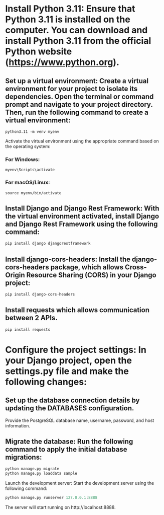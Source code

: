# Install Python 3.11: Ensure that Python 3.11 is installed on the computer. You can download and install Python 3.11 from the official Python website (https://www.python.org).

## Set up a virtual environment: Create a virtual environment for your project to isolate its dependencies. Open the terminal or command prompt and navigate to your project directory. Then, run the following command to create a virtual environment:

```
python3.11 -m venv myenv
```
Activate the virtual environment using the appropriate command based on the operating system:

### For Windows:

```
myenv\Scripts\activate
```
### For macOS/Linux:

```
source myenv/bin/activate
```
## Install Django and Django Rest Framework: With the virtual environment activated, install Django and Django Rest Framework using the following command:

```python
pip install django djangorestframework
```
## Install django-cors-headers: Install the django-cors-headers package, which allows Cross-Origin Resource Sharing (CORS) in your Django project:
```python
pip install django-cors-headers
```
## Install requests which allows communication between 2 APIs.
```python
pip install requests
```

# Configure the project settings: In your Django project, open the settings.py file and make the following changes:

## Set up the database connection details by updating the DATABASES configuration. 
Provide the PostgreSQL database name, username, password, and host information.


## Migrate the database: Run the following command to apply the initial database migrations:
```python
python manage.py migrate
python manage.py loaddata sample
```
Launch the development server: Start the development server using the following command:

```python
python manage.py runserver 127.0.0.1:8888
```
The server will start running on http://localhost:8888.

